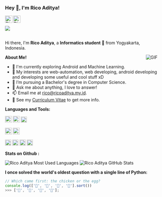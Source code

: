 <link rel="stylesheet" href="https://cdn.jsdelivr.net/gh/devicons/devicon@v2.15.1/devicon.min.css">

<h3 title="hehehe"> Hey 👋, I'm Rico Aditya!</h3>

<a href="https://www.linkedin.com/in/rico-aditya/">
  <img align="left" alt="Rico Aditya LinkdeIn" width="24px" src="https://cdn.jsdelivr.net/gh/devicons/devicon/icons/linkedin/linkedin-original.svg" />
</a>
<a href="https://www.facebook.com/account.rico">
  <img align="left" alt="Rico Aditya Instagram" width="24px" src="https://cdn.jsdelivr.net/gh/devicons/devicon/icons/facebook/facebook-original.svg" />
</a>
<br>
<br>
<img src="https://komarev.com/ghpvc/?username=xcod33&color=blueviolet">
<br />
<br />

Hi there, I'm **Rico Aditya**, a **Informatics student** 🚀 from Yogyakarta, Indonesia.

  <img align="right" alt="GIF" src="https://i.pinimg.com/originals/e4/26/70/e426702edf874b181aced1e2fa5c6cde.gif" />

**About Me!**

- 🌱 I'm currently exploring Android and Machine Learning.
- 🤔 My interests are web-automation, web developing, android developing and developing some useful and cool stuff xD
- 💼 I’m pursuing a Bachelor's degree in Computer Science.
- 💬 Ask me about anything, I love to answer!
- 📫 Email me at [rico@ricoaditya.my.id](mailto:rico@ricoaditya.my.id).
- 📝 See my [Curriculum Vitae](ricoaditya.my.id) to get more info.

**Languages and Tools:**

<code><img src="https://cdn.jsdelivr.net/gh/devicons/devicon/icons/python/python-original.svg" width="22" /></code>
<code><img src="https://cdn.jsdelivr.net/gh/devicons/devicon/icons/php/php-plain.svg" width="22" /></code>
<code><img src="https://cdn.jsdelivr.net/gh/devicons/devicon/icons/kotlin/kotlin-original.svg" width="20" /></code>

<code><img src="https://cdn.jsdelivr.net/gh/devicons/devicon/icons/android/android-plain.svg" width="22"/></code>
<code><img src="https://cdn.jsdelivr.net/gh/devicons/devicon/icons/laravel/laravel-plain-wordmark.svg" width="22" /></code>

<code><img src="https://cdn.jsdelivr.net/gh/devicons/devicon/icons/androidstudio/androidstudio-original.svg" width="20" /></code>
<code><img src="https://cdn.jsdelivr.net/gh/devicons/devicon/icons/apache/apache-original.svg" width="20" /></code>
<code><img height="20" src="https://cdn.jsdelivr.net/gh/devicons/devicon/icons/git/git-original.svg"></code>
<code><img height="20" src="https://cdn.jsdelivr.net/gh/devicons/devicon/icons/jupyter/jupyter-original-wordmark.svg"></code>

**Stats on Github :**

<img src="https://github-readme-stats.vercel.app/api/top-langs/?username=xcod33&hide=css,hack&title_color=ffffff&text_color=c9cacc&icon_color=2bbc8a&bg_color=1d1f21" alt="Rico Aditya Most Used Languages">
<img src="https://github-readme-stats.vercel.app/api?username=xcod33&show_icons=true&hide_border=true&count_private=true&theme=shades-of-purple&icon_color=fad000" alt="Rico Aditya GitHub Stats">

**I once solved the world's oldest question with a single line of Python:**

```javascript
// Which came first: the chicken or the egg?
console.log(['🥚', '🐣', '🐥', '🐔'].sort()) 
>>> ['🐔', '🐣', '🐥', '🥚'];
```
